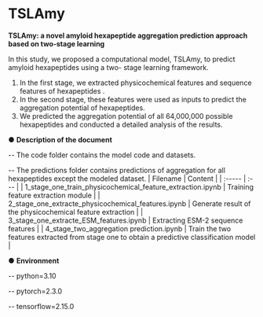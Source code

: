 # TSLAmy

**TSLAmy: a novel amyloid hexapeptide aggregation prediction approach based on two-stage learning**

In this study, we proposed a computational model, TSLAmy, to predict amyloid hexapeptides using a two- stage learning framework. 
1) In the first stage, we extracted physicochemical features and sequence features of hexapeptides . 
2) In the second stage, these features were used as inputs to predict the aggregation potential of hexapeptides. 
3) We predicted the aggregation potential of all 64,000,000 possible hexapeptides and conducted a detailed analysis of the results. 

● **Description of the document**

 -- The code folder contains the model code and datasets.
 
 -- The predictions folder contains predictions of aggregation for all hexapeptides except the modeled dataset.
 | Filename   | Content |
| :----- | :--- |
| 1_stage_one_train_physicochemical_feature_extraction.ipynb   | Training feature extraction module   |
| 2_stage_one_extracte_physicochemical_features.ipynb   | Generate result of the physicochemical feature extraction   |
| 3_stage_one_extracte_ESM_features.ipynb   | Extracting ESM-2 sequence features   |
| 4_stage_two_aggregation prediction.ipynb   | Train the two features extracted from stage one to obtain a predictive classification model   |


● **Environment**

 -- python=3.10
 
 -- pytorch=2.3.0
 
 -- tensorflow=2.15.0
